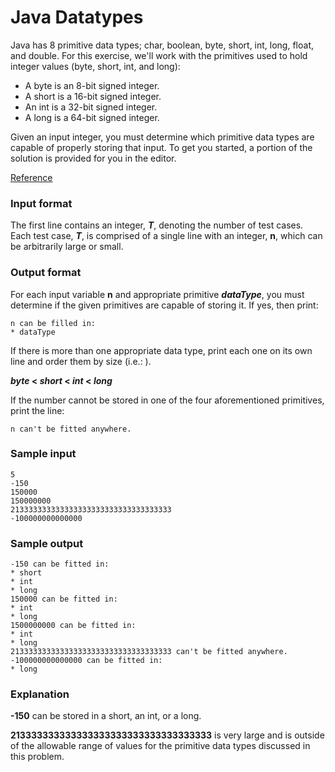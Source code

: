 # Java Datatypes

Java has 8 primitive data types; char, boolean, byte, short, int, long, float, and double. 
For this exercise, we'll work with the primitives used to hold integer values (byte, short, int, and long):
- A byte is an 8-bit signed integer.
- A short is a 16-bit signed integer.
- An int is a 32-bit signed integer.
- A long is a 64-bit signed integer.

Given an input integer, you must determine which primitive data types are capable of properly storing that input.
To get you started, a portion of the solution is provided for you in the editor.

[Reference](https://docs.oracle.com/javase/tutorial/java/nutsandbolts/datatypes.html)

### Input format

The first line contains an integer, **_T_**, denoting the number of test cases.
Each test case, **_T_**, is comprised of a single line with an integer, **n**, which can be arbitrarily large or small.

### Output format

For each input variable **n** and appropriate primitive **_dataType_**, you must determine if the given primitives are capable of storing it. 
If yes, then print:

```
n can be filled in:
* dataType
```

If there is more than one appropriate data type, print each one on its own line and order them by size (i.e.: ).

**_byte_ < _short_ < _int_ < _long_**

If the number cannot be stored in one of the four aforementioned primitives, print the line:

```
n can't be fitted anywhere.
```

### Sample input

```
5
-150
150000
150000000
213333333333333333333333333333333333
-100000000000000  
```

### Sample output

```
-150 can be fitted in:
* short
* int
* long
150000 can be fitted in:
* int
* long
1500000000 can be fitted in:
* int
* long
213333333333333333333333333333333333 can't be fitted anywhere.
-100000000000000 can be fitted in:
* long
```

### Explanation

**-150** can be stored in a short, an int, or a long.

**213333333333333333333333333333333333** is very large and is outside of the allowable range of values for the primitive data types discussed in this problem.